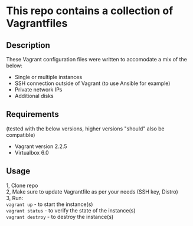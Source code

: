 # This repo contains a collection of Vagrantfiles

## Description

These Vagrant configuration files were written to accomodate a mix of the below:
* Single or multiple instances
* SSH connection outside of Vagrant (to use Ansible for example)
* Private network IPs
* Additional disks

## Requirements 
(tested with the below versions, higher versions "should" also be compatible)

* Vagrant version 2.2.5
* Virtualbox 6.0

## Usage

1, Clone repo  
2, Make sure to update Vagrantfile as per your needs (SSH key, Distro)  
3, Run:  
`vagrant up` - to start the instance(s)  
`vagrant status` - to verify the state of the instance(s)  
`vagrant destroy` - to destroy the instance(s)
